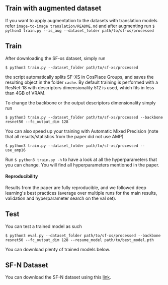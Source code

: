 
## Train with augmented dataset

If you want to apply augmentation to the datasets with translation models refer `image-to-image translation/README.md` and after augmenting run
`$ python3 train.py --is_aug --dataset_folder path/to/sf-xs/processed`

## Train
After downloading the SF-xs dataset, simply run 

`$ python3 train.py --dataset_folder path/to/sf-xs/processed`

the script automatically splits SF-XS in CosPlace Groups, and saves the resulting object in the folder `cache`.
By default training is performed with a ResNet-18 with descriptors dimensionality 512 is used, which fits in less than 4GB of VRAM.


To change the backbone or the output descriptors dimensionality simply run 

`$ python3 train.py --dataset_folder path/to/sf-xs/processed --backbone resnet50 --fc_output_dim 128`

You can also speed up your training with Automatic Mixed Precision (note that all results/statistics from the paper did not use AMP)

`$ python3 train.py --dataset_folder path/to/sf-xs/processed --use_amp16`

Run `$ python3 train.py -h` to have a look at all the hyperparameters that you can change. You will find all hyperparameters mentioned in the paper.

#### Reproducibility
Results from the paper are fully reproducible, and we followed deep learning's best practices (average over multiple runs for the main results, validation and hyperparameter search on the val set).

## Test
You can test a trained model as such

`$ python3 eval.py --dataset_folder path/to/sf-xs/processed --backbone resnet50 --fc_output_dim 128 --resume_model path/to/best_model.pth`

You can download plenty of trained models below.

## SF-N Dataset
You can download the SF-N dataset using this [link](https://drive.google.com/file/d/1GUA4VVxh389i_FTJ-caVHHx8alr1hmg3/view?usp=sharing). 

